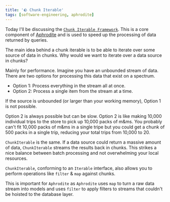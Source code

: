 ```yaml
---
title: '🪨 Chunk Iterable'
tags: [software-engineering, aphrodite]
---
```


Today I'll be discussing the [`Chunk Iterable Framework`](https://github.com/tantaman/aphrodite/blob/main/packages/query-runtime-ts/src/ChunkIterable.ts). This is a core component of [Aphrodite](http://aphrodite.sh) and is used to speed up the processing of data returned by queries.

The main idea behind a chunk iterable is to be able to iterate over some source of data in chunks. Why would we want to iterate over a data source in chunks?

Mainly for performance. Imagine you have an unbounded stream of data. There are two options for processing this data that exist on a spectrum.

- Option 1: Process everything in the stream all at once.
- Option 2: Process a single item from the stream at a time.

If the source is unbounded (or larger than your working memory), Option 1 is not possible.

Option 2 is always possible but can be slow. Option 2 is like making 10,000 individual trips to the store to pick up 10,000 packs of m&ms. You probably can't fit 10,000 packs of m&ms in a single tripe but you could get a chunk of 500 packs in a single trip, reducing your total trips from 10,000 to 20.

`ChunkIterable` is the same. If a data source could return a massive amount of data, `ChunkIterable` streams the results back in chunks. This strikes a nice balance between batch processing and not overwhelming your local resources.

`ChunkIterable`, conforming to an `Iterable` interface, also allows you to perform operations like `filter` & `map` against chunks.

This is important for `Aphrodite` as `Aphrodite` uses `map` to turn a raw data stream into models and uses `filter` to apply filters to streams that couldn't be hoisted to the database layer.
